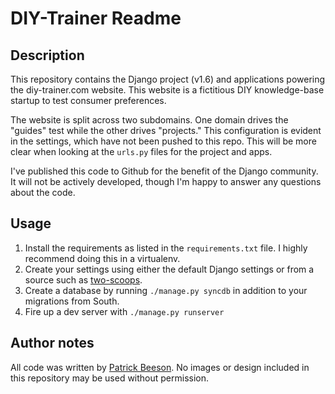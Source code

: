 # DIY-Trainer Readme

## Description

This repository contains the Django project (v1.6) and applications powering the diy-trainer.com website. This website is a fictitious DIY knowledge-base startup to test consumer preferences.

The website is split across two subdomains. One domain drives the "guides" test while the other drives "projects." This configuration is evident in the settings, which have not been pushed to this repo. This will be more clear when looking at the `urls.py` files for the project and apps.

I've published this code to Github for the benefit of the Django community. It will not be actively developed, though I'm happy to answer any questions about the code.

## Usage

1.  Install the requirements as listed in the `requirements.txt` file. I highly recommend doing this in a virtualenv.
2.  Create your settings using either the default Django settings or from a source such as [two-scoops](https://github.com/twoscoops/django-twoscoops-project).
3.  Create a database by running `./manage.py syncdb` in addition to your migrations from South.
4.  Fire up a dev server with `./manage.py runserver`

## Author notes

All code was written by [Patrick Beeson](http://patrickbeeson.com). No images or design included in this repository may be used without permission.